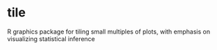 # tile
R graphics package for tiling small multiples of plots, with emphasis on visualizing statistical inference
